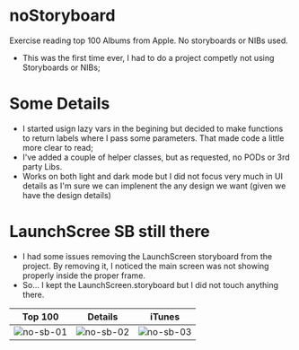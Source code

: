 # noStoryboard

Exercise reading top 100 Albums from Apple. No storyboards or NIBs used.

- This was the first time ever, I had to do a project competly not using Storyboards or NIBs;


# Some Details


- I started usign lazy vars in the begining but decided to make functions to return labels where I pass some parameters. That made code a little more clear to read;
- I've added a couple of helper classes, but as requested, no PODs or 3rd party Libs. 
- Works on both light and dark mode but I did not focus very much in UI details as I'm sure we can implenent the any design we want (given we have the design details)


# LaunchScree SB still there

- I had some issues removing the LaunchScreen storyboard from the project. By removing it, I noticed the main screen was not showing properly inside the proper frame. 
- So... I kept the LaunchScreen.storyboard but I did not touch anything there. 



| Top 100 | Details | iTunes |
|------------|------------|------------|
|![no-sb-01](https://user-images.githubusercontent.com/72989702/114428710-83905b00-9b8a-11eb-9b3a-46364890609d.png)|![no-sb-02](https://user-images.githubusercontent.com/72989702/114428723-88eda580-9b8a-11eb-8712-314dcc7bd980.png)|![no-sb-03](https://user-images.githubusercontent.com/72989702/114428731-8c812c80-9b8a-11eb-913b-fed1d41df7d4.png)|
